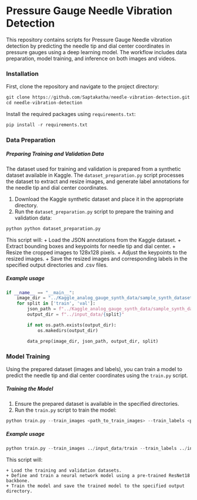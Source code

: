 # Pressure Gauge Needle Vibration Detection

This repository contains scripts for Pressure Gauge Needle vibration detection by predicting the needle tip and dial center coordinates in pressure gauges using a deep learning model. The workflow includes data preparation, model training, and inference on both images and videos.


### Installation <a name="install"></a>
First, clone the repository and navigate to the project directory:
```python
git clone https://github.com/Saptakatha/needle-vibration-detection.git
cd needle-vibration-detection
```

Install the required packages using ```requirements.txt```:
```python
pip install -r requirements.txt
```

### Data Preparation <a name="prepare_data"></a>
##### Preparing Training and Validation Data
The dataset used for training and validation is prepared from a synthetic dataset available in Kaggle. The `dataset_preparation.py` script processes the dataset to extract and resize images, and generate label annotations for the needle tip and dial center coordinates.

1. Download the Kaggle synthetic dataset  and place it in the appropriate directory.
2. Run the `dataset_preparation.py` script to prepare the training and validation data:
```python
python python dataset_preparation.py
```

This script will:
	+ Load the JSON annotations from the Kaggle dataset.
	+ Extract bounding boxes and keypoints for needle tip and dial center.
	+ Resize the cropped images to 128x128 pixels.
	+ Adjust the keypoints to the resized images.
	+ Save the resized images and corresponding labels in the specified output directories and .csv files.

##### Example usage
```python
if __name__ == "__main__":
    image_dir = "../Kaggle_analog_gauge_synth_data/sample_synth_datasets/ds5.0/data"
    for split in ['train', 'val']:
        json_path = f"../Kaggle_analog_gauge_synth_data/sample_synth_datasets/ds5.0/{split}__kpts_coco.json"
        output_dir = f"../input_data/{split}"

        if not os.path.exists(output_dir):
            os.makedirs(output_dir)

        data_prep(image_dir, json_path, output_dir, split)
```

### Model Training <a name="train_model"></a>
Using the prepared dataset (images and labels), you can train a model to predict the needle tip and dial center coordinates using the `train.py` script.

##### Training the Model
1. Ensure the prepared dataset is available in the specified directories.
2. Run the `train.py` script to train the model:

```python
python train.py --train_images <path_to_train_images> --train_labels <path_to_train_labels.csv> --val_images <path_to_val_images> --val_labels <path_to_val_labels.csv> --output_model_dir <path_to_save_trained_model>
```

##### Example usage
```python
python train.py --train_images ../input_data/train --train_labels ../input_data/train/train_annotations.csv --val_images ../input_data/val --val_labels ../input_data/val/val_annotations.csv --output_model_dir ../models
```

This script will:

	+ Load the training and validation datasets.
	+ Define and train a neural network model using a pre-trained ResNet18 backbone.
	+ Train the model and save the trained model to the specified output directory.

